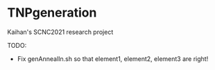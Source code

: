 # TNPgeneration
Kaihan's SCNC2021 research project

TODO:
- Fix genAnnealIn.sh so that element1, element2, element3 are right!
